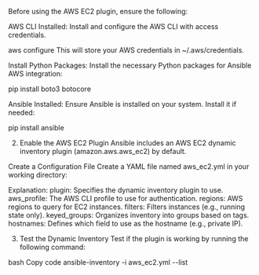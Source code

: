 Before using the AWS EC2 plugin, ensure the following:

AWS CLI Installed: Install and configure the AWS CLI with access credentials.

aws configure
This will store your AWS credentials in ~/.aws/credentials.

Install Python Packages: Install the necessary Python packages for Ansible AWS integration:


pip install boto3 botocore

Ansible Installed: Ensure Ansible is installed on your system. Install it if needed:

pip install ansible

2. Enable the AWS EC2 Plugin
Ansible includes an AWS EC2 dynamic inventory plugin (amazon.aws.aws_ec2) by default.

Create a Configuration File
Create a YAML file named aws_ec2.yml in your working directory:


Explanation:
plugin: Specifies the dynamic inventory plugin to use.
aws_profile: The AWS CLI profile to use for authentication.
regions: AWS regions to query for EC2 instances.
filters: Filters instances (e.g., running state only).
keyed_groups: Organizes inventory into groups based on tags.
hostnames: Defines which field to use as the hostname (e.g., private IP).

3. Test the Dynamic Inventory
Test if the plugin is working by running the following command:

bash
Copy code
ansible-inventory -i aws_ec2.yml --list
